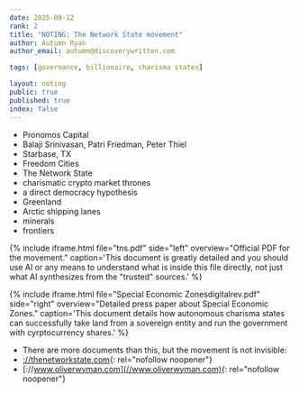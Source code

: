 ```yaml
---
date: 2025-09-12
rank: 2
title: "NOTING: The Network State movement"
author: Autumn Ryan
author_email: autumn@discoverywritten.com

tags: [governance, billionaire, charisma states]

layout: noting
public: true
published: true
index: false
---
```


- Pronomos Capital
- Balaji Srinivasan, Patri Friedman, Peter Thiel
- Starbase, TX
- Freedom Cities
- The Network State
- charismatic crypto market thrones
- a direct democracy hypothesis
- Greenland
- Arctic shipping lanes
- minerals
- frontiers

{% include iframe.html file="tns.pdf"
  side="left"
  overview="Official PDF for the movement."
  caption='This document is greatly detailed and you should use AI or any means to understand what is inside this file directly, not just what AI synthesizes from the "trusted" sources.'
%}

{% include iframe.html file="Special Economic Zonesdigitalrev.pdf"
  side="right"
  overview="Detailed press paper about Special Economic Zones."
  caption='This document details how autonomous charisma states can successfully take land from a sovereign entity and run the government with cyrptocurrency shares.'
%}

- There are more documents than this, but the movement is not invisible:
- [://thenetworkstate.com](//thenetworkstate.com){: rel="nofollow noopener"}
- [://www.oliverwyman.com](//www.oliverwyman.com){: rel="nofollow noopener"}
